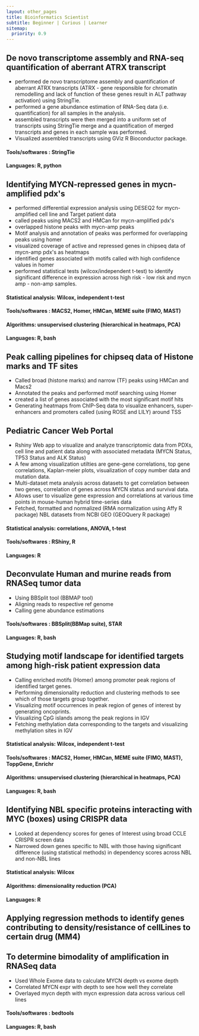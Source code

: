 ```yaml
---
layout: other_pages
title: Bioinformatics Scientist
subtitle: Beginner | Curious | Learner
sitemap:
  priority: 0.9
---
```



## De novo transcriptome assembly and RNA-seq quantification of aberrant ATRX transcript
- performed de novo transcriptome assembly and quantification of aberrant ATRX transcripts (ATRX - gene responsible for chromatin remodelling and lack of function of these genes result in ALT pathway activation) using StringTie.
- performed a gene abundance estimation of RNA-Seq data (i.e. quantification) for all samples in the analysis.
- assembled transcripts were then merged into a uniform set of transcripts using StringTie merge and a quantification of merged transcripts and genes in each sample was performed.
- Visualized assembled transcripts using GViz R Bioconductor package.
#### Tools/softwares : StringTie
#### Languages: R, python



## Identifying MYCN-repressed genes in mycn-amplified pdx's
- performed differential expression analysis using DESEQ2 for mycn-amplified cell line and Target patient data
- called peaks using MACS2 and HMCan for mycn-amplified pdx's
- overlapped histone peaks with mycn-amp peaks
- Motif analysis and annotation of peaks was performed for overlapping peaks using homer
- visualized coverage of active and repressed genes in chipseq data of mycn-amp pdx's as heatmaps
- identified genes associated with motifs called with high confidence values in homer
- performed statistical tests (wilcox/independent t-test) to identify significant difference in expression across high risk - low risk and mycn amp - non-amp samples.
#### Statistical analysis: Wilcox, independent t-test
#### Tools/softwares : MACS2, Homer, HMCan, MEME suite (FIMO, MAST)
#### Algorithms: unsupervised clustering (hierarchical in heatmaps, PCA)
#### Languages: R, bash

## Peak calling pipelines for chipseq data of Histone marks and TF sites
- Called broad (histone marks) and narrow (TF) peaks using HMCan and Macs2
- Annotated the peaks and performed motif searching using Homer
- created a list of genes associated with the most significant motif hits
- Generating heatmaps from ChIP-Seq data to visualize enhancers, super-enhancers and promoters called (using ROSE and LILY) around TSS

## Pediatric Cancer Web Portal
- Rshiny Web app to visualize and analyze transcriptomic data from PDXs, cell line and patient data along with associated metadata (MYCN Status, TP53 Status and ALK Status)
- A few among visualization utilties are gene-gene correlations, top gene correlations, Kaplan-meier plots, visualization of copy number data and mutation data.
- Multi-dataset meta analysis across datasets to get correlation between two genes, correlation of genes across MYCN status and survival data.
- Allows user to visualize gene expression and correlations at various time points in mouse-human hybrid time-series data
- Fetched, formatted and normalized (RMA normalization using Affy R package) NBL datasets from NCBI GEO (GEOQuery R package)
#### Statistical analysis: correlations, ANOVA, t-test
#### Tools/softwares : RShiny, R
#### Languages: R

## Deconvulate Human and murine reads from RNASeq tumor data
- Using BBSplit tool (BBMAP tool)
- Aligning reads to respective ref genome 
- Calling gene abundance estimations
#### Tools/softwares : BBSplit(BBMap suite), STAR
#### Languages: R, bash

## Studying motif landscape for identified targets among high-risk patient expression data
- Calling enriched motifs (Homer) among promoter peak regions of identified target genes.
- Performing dimensionality reduction and clustering methods to see which of those targets group together.
- Visualizing motif occurrences in peak region of genes of interest by generating oncoprints.
- Visualizing CpG islands among the peak regions in IGV
- Fetching methylation data corresponding to the targets and visualizing methylation sites in IGV
#### Statistical analysis: Wilcox, independent t-test
#### Tools/softwares : MACS2, Homer, HMCan, MEME suite (FIMO, MAST), ToppGene, Enrichr
#### Algorithms: unsupervised clustering (hierarchical in heatmaps, PCA)
#### Languages: R, bash

## Identifying NBL specific proteins interacting with MYC (boxes) using CRISPR data 
- Looked at dependency scores for genes of Interest using broad CCLE CRISPR screen data
- Narrowed down genes specific to NBL with those having significant difference (using statistical methods) in dependency scores across NBL and non-NBL lines
#### Statistical analysis: Wilcox
#### Algorithms: dimensionality reduction (PCA)
#### Languages: R

## Applying regression methods to identify genes contributing to density/resistance of cellLines to certain drug (MM4)

## To determine bimodality of amplification in RNASeq data
- Used Whole Exome data to calculate MYCN depth vs exome depth
- Correlated MYCN expr with depth to see how well they correlate
- Overlayed mycn depth with mycn expression data across various cell lines
#### Tools/softwares : bedtools
#### Languages: R, bash

